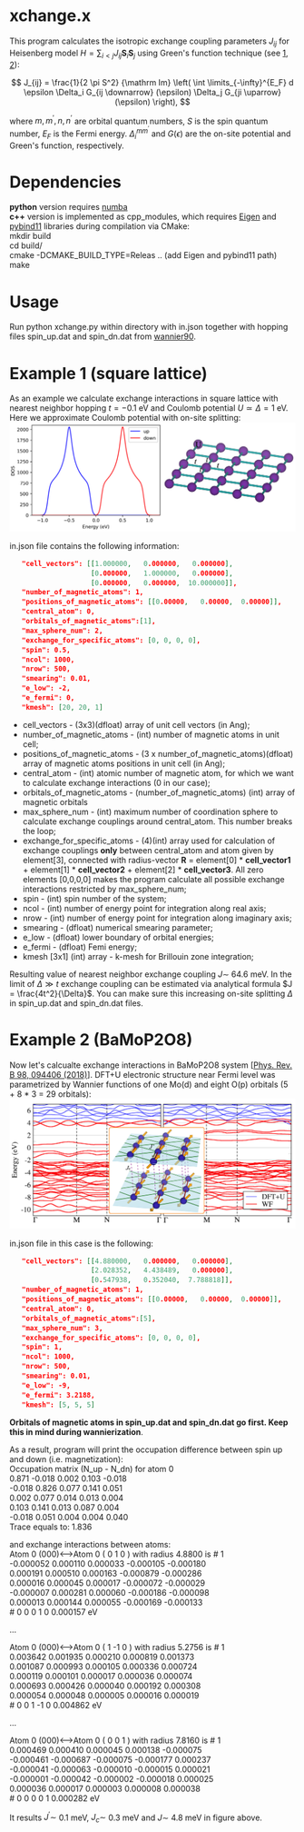 # xchange.x
This program calculates the isotropic exchange coupling parameters $J_{ij}$ for Heisenberg model $H = \sum_{i < j} J_{ij} \mathbf{S}_i \mathbf{S}_j$ using Green's function technique (see [1](https://www.sciencedirect.com/science/article/abs/pii/0304885387907219), [2](https://journals.aps.org/prb/abstract/10.1103/PhysRevB.71.184434)):

$$  J_{ij} = \frac{1}{2 \pi S^2}  {\mathrm Im} \left( \int \limits_{-\infty}^{E_F} d \epsilon \Delta_i G_{ij \downarrow} (\epsilon) \Delta_j G_{ji \uparrow} (\epsilon) \right), $$

where $m, m^{\prime},  n, n^{\prime}$ are orbital quantum numbers, $S$ is the spin quantum number, $E_F$ is the Fermi energy. $\Delta^{m m^{\prime}}_i$ and $G(\epsilon)$ are the on-site potential and  Green's function, respectively. 

# Dependencies
**python** version requires [numba](https://numba.pydata.org) \
**c++** version is implemented as cpp_modules, which requires [Eigen](https://eigen.tuxfamily.org/index.php?title=Main_Page) and [pybind11](https://pybind11.readthedocs.io/en/stable/advanced/pycpp/index.html#)  libraries during compilation via CMake:\
mkdir build \
cd build/ \
cmake -DCMAKE_BUILD_TYPE=Releas .. (add Eigen and pybind11 path)\
make 

# Usage
Run python xchange.py within directory with in.json together with hopping files spin_up.dat and spin_dn.dat from [wannier90](https://wannier.org).

# Example 1 (square lattice)
As an example we calculate exchange interactions in square lattice with nearest neighbor hopping $t = -0.1$ eV and Coulomb potential $U \simeq \Delta = 1$ eV. Here we approximate Coulomb potential with on-site splitting: 
![alt text](https://github.com/danis-b/xchange/blob/main/examples/square_lattice/DOS.png)

in.json file contains the following information:
```json
   "cell_vectors": [[1.000000,   0.000000,   0.000000], 
                    [0.000000,   1.000000,   0.000000], 
                    [0.000000,   0.000000,  10.000000]],
   "number_of_magnetic_atoms": 1,
   "positions_of_magnetic_atoms": [[0.00000,   0.00000,  0.00000]],
   "central_atom": 0,
   "orbitals_of_magnetic_atoms":[1],
   "max_sphere_num": 2,
   "exchange_for_specific_atoms": [0, 0, 0, 0],
   "spin": 0.5,
   "ncol": 1000,
   "nrow": 500,
   "smearing": 0.01,
   "e_low": -2,
   "e_fermi": 0,
   "kmesh": [20, 20, 1]
```
* cell_vectors - (3x3)(dfloat) array of unit cell vectors (in Ang);
* number_of_magnetic_atoms - (int) number of magnetic atoms in unit cell;
* positions_of_magnetic_atoms - (3 x number_of_magnetic_atoms)(dfloat) array of magnetic atoms positions in unit cell (in Ang);
* central_atom - (int) atomic number of magnetic atom, for which we want to calculate exchange interactions (0 in our case);
* orbitals_of_magnetic_atoms - (number_of_magnetic_atoms) (int) array of magnetic orbitals 
* max_sphere_num - (int) maximum number of coordination sphere to calculate exchange couplings around central_atom. This number breaks the loop;
* exchange_for_specific_atoms - (4)(int) array used for calculation of exchange couplings **only** between central_atom and atom given by element[3], connected  with radius-vector **R** = element[0] * **cell_vector1** + element[1] * **cell_vector2** + element[2] * **cell_vector3**. All zero elements [0,0,0,0] makes the program calculate all possible exchange interactions restricted by max_sphere_num; 
* spin - (int) spin number of the system;
* ncol - (int) number of energy point for integration along real axis;
* nrow - (int) number of energy point for integration along imaginary axis;  
* smearing - (dfloat) numerical smearing parameter;
* e_low -  (dfloat) lower boundary of orbital energies;
* e_fermi - (dfloat) Femi energy;
* kmesh [3x1] (int) array - k-mesh for Brillouin zone integration; 

Resulting value of nearest neighbor exchange coupling $J \sim$ 64.6 meV.  In the limit of $\Delta \gg t$ exchange coupling can be estimated via analytical formula $J = \frac{4t^2}{\Delta}$. You can make sure this increasing on-site splitting $\Delta$ in spin_up.dat and spin_dn.dat files.  


# Example 2 (BaMoP2O8)

Now let's calcualte exchange interactions in BaMoP2O8 system [[Phys. Rev. B 98, 094406 (2018)](https://journals.aps.org/prb/abstract/10.1103/PhysRevB.98.094406)]. DFT+U electronic structure near Fermi level was parametrized by Wannier functions of one Mo(d) and eight O(p) orbitals (5 + 8 * 3 = 29 orbitals):
![alt text](https://github.com/danis-b/xchange/blob/main/examples/BaMoPO/BANDS.png)

in.json file in this case is the following:

```json
   "cell_vectors": [[4.880000,   0.000000,   0.000000], 
                    [2.028352,   4.438489,   0.000000], 
                    [0.547938,   0.352040,  7.788818]],
   "number_of_magnetic_atoms": 1,
   "positions_of_magnetic_atoms": [[0.00000,   0.00000,  0.00000]],
   "central_atom": 0,
   "orbitals_of_magnetic_atoms":[5],
   "max_sphere_num": 3,
   "exchange_for_specific_atoms": [0, 0, 0, 0],
   "spin": 1,
   "ncol": 1000,
   "nrow": 500,
   "smearing": 0.01,
   "e_low": -9,
   "e_fermi": 3.2188,
   "kmesh": [5, 5, 5]
```
**Orbitals of magnetic atoms in spin_up.dat and spin_dn.dat go first. Keep this in mind during wannierization**.

As a result, program will print the occupation difference between spin up and  down (i.e. magnetization):\
Occupation matrix (N_up - N_dn) for atom  0  \
0.871 -0.018 0.002 0.103 -0.018 \
-0.018 0.826 0.077 0.141 0.051 \
0.002 0.077 0.014 0.013 0.004 \
0.103 0.141 0.013 0.087 0.004 \
-0.018 0.051 0.004 0.004 0.040 \
Trace equals to:  1.836

and exchange interactions between atoms:\
Atom 0 (000)<-->Atom 0 ( 0 1 0 ) with radius 4.8800  is # 1 \
-0.000052  0.000110  0.000033  -0.000105  -0.000180 \
0.000191  0.000510  0.000163  -0.000879  -0.000286 \
0.000016  0.000045  0.000017  -0.000072  -0.000029 \
-0.000007  0.000281  0.000060  -0.000186  -0.000098 \
0.000013  0.000144  0.000055  -0.000169  -0.000133 \
\#  0 0 0 1 0 0.000157 eV

...

Atom 0 (000)<-->Atom 0 ( 1 -1 0 ) with radius 5.2756  is # 1 \
0.003642  0.001935  0.000210  0.000819  0.001373 \
0.001087  0.000993  0.000105  0.000336  0.000724 \
0.000119  0.000101  0.000017  0.000036  0.000074 \
0.000693  0.000426  0.000040  0.000192  0.000308 \
0.000054  0.000048  0.000005  0.000016  0.000019 \
\#  0 0 1 -1 0 0.004862 eV

...

Atom 0 (000)<-->Atom 0 ( 0 0 1 ) with radius 7.8160  is # 1 \
0.000469 0.000410 0.000045 0.000138 -0.000075 \
-0.000461 -0.000687 -0.000075 -0.000177 0.000237 \
-0.000041 -0.000063 -0.000010 -0.000015 0.000021 \
-0.000001 -0.000042 -0.000002 -0.000018 0.000025 \
0.000036 0.000017 0.000003 0.000008 0.000038 \
\#  0 0 0 0 1 0.000282 eV


It results $J^\prime \sim$ 0.1 meV, $J_c \sim$ 0.3 meV and $J \sim$ 4.8 meV in figure above. 

